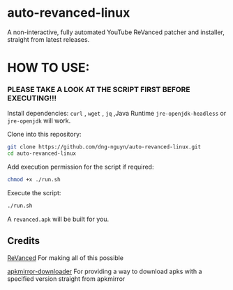 # auto-revanced-linux
A non-interactive, fully automated YouTube ReVanced patcher and installer, straight from latest releases.
# HOW TO USE:
### PLEASE TAKE A LOOK AT THE SCRIPT FIRST BEFORE EXECUTING!!!
Install dependencies: `curl` , `wget` , `jq` ,Java Runtime `jre-openjdk-headless` or `jre-openjdk` will work.

Clone into this repository:
```sh
git clone https://github.com/dng-nguyn/auto-revanced-linux.git
cd auto-revanced-linux
```
Add execution permission for the script if required:
```sh
chmod +x ./run.sh
```
Execute the script:
```sh
./run.sh
```
A `revanced.apk` will be built for you.
## Credits
[ReVanced](https://github.com/revanced) For making all of this possible

[apkmirror-downloader](https://github.com/tanishqmanuja/apkmirror-downloader) For providing a way to download apks with a specified version straight from apkmirror
